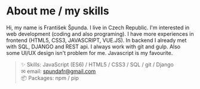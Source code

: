 # About me / my skills
Hi, my name is František Špunda. I live in Czech Republic. I'm interested in web development (coding and also programing). I have more experiences in frontend (HTML5, CSS3, JAVASCRIPT, VUE.JS). In backend I already met with SQL, DJANGO and REST api. I always work with git and gulp. Also some UI/UX design isn't problem for me. Javascript is my favourite.
> ✨ Skills: JavaScript (ES6) / HTML5 / CSS3  / SQL / git / Django <br>
> ✉ email: [spundafr@gmail.com](mailto:spundafr@gmail.com) <br>
> 📦 Packages: npm / pip
